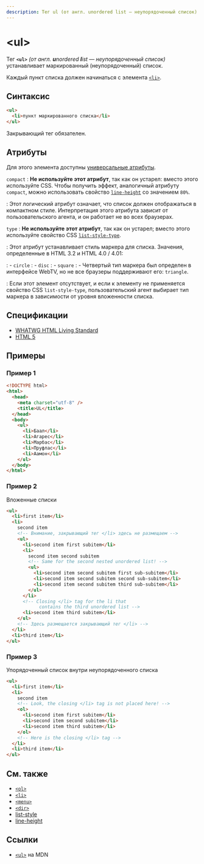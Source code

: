 ```yaml
---
description: Тег ul (от англ. unordered list — неупорядоченный список) устанавливает маркированный (неупорядоченный) список
---
```


# &lt;ul&gt;

Тег **`<ul>`** _(от англ. **u**nordered **l**ist — неупорядоченный список)_ устанавливает маркированный (неупорядоченный) список.

Каждый пункт списка должен начинаться с элемента [`<li>`](li.md).

## Синтаксис

```html
<ul>
  <li>пункт маркированного списка</li>
</ul>
```

Закрывающий тег обязателен.

## Атрибуты

Для этого элемента доступны [универсальные атрибуты](uni-attr.md).

`compact`
: **Не используйте этот атрибут**, так как он устарел: вместо этого используйте CSS. Чтобы получить эффект, аналогичный атрибуту `compact`, можно использовать свойство [`line-height`](../css/line-height.md) со значением `80%`.

: Этот логический атрибут означает, что список должен отображаться в компактном стиле. Интерпретация этого атрибута зависит от пользовательского агента, и он работает не во всех браузерах.

`type`
: **Не используйте этот атрибут**, так как он устарел; вместо этого используйте свойство CSS [`list-style-type`](../css/list-style-type.md).

: Этот атрибут устанавливает стиль маркера для списка. Значения, определенные в HTML 3.2 и HTML 4.0 / 4.01:

: - `circle`
: - `disc`
: - `square`
: - Четвертый тип маркера был определен в интерфейсе WebTV, но не все браузеры поддерживают его: `triangle`.

: Если этот элемент отсутствует, и если к элементу не применяется свойство CSS `list-style-type`, пользовательский агент выбирает тип маркера в зависимости от уровня вложенности списка.

## Спецификации

- [WHATWG HTML Living Standard](https://html.spec.whatwg.org/multipage/grouping-content.html#the-ul-element)
- [HTML 5](http://www.w3.org/TR/html5/grouping-content.html#the-ul-element)

## Примеры

### Пример 1

```html
<!DOCTYPE html>
<html>
  <head>
    <meta charset="utf-8" />
    <title>UL</title>
  </head>
  <body>
    <ul>
      <li>Баал</li>
      <li>Агарес</li>
      <li>Марбас</li>
      <li>Пруфлас</li>
      <li>Аамон</li>
    </ul>
  </body>
</html>
```

### Пример 2

Вложенные списки

```html
<ul>
  <li>first item</li>
  <li>
    second item
    <!-- Внимание, закрывающий тег </li> здесь не размещаем -->
    <ul>
      <li>second item first subitem</li>
      <li>
        second item second subitem
        <!-- Same for the second nested unordered list! -->
        <ul>
          <li>second item second subitem first sub-subitem</li>
          <li>second item second subitem second sub-subitem</li>
          <li>second item second subitem third sub-subitem</li>
        </ul>
      </li>
      <!-- Closing </li> tag for the li that
            contains the third unordered list -->
      <li>second item third subitem</li>
    </ul>
    <!-- Здесь размещается закрывающий тег </li> -->
  </li>
  <li>third item</li>
</ul>
```

### Пример 3

Упорядоченный список внутри неупорядоченного списка

```html
<ul>
  <li>first item</li>
  <li>
    second item
    <!-- Look, the closing </li> tag is not placed here! -->
    <ol>
      <li>second item first subitem</li>
      <li>second item second subitem</li>
      <li>second item third subitem</li>
    </ol>
    <!-- Here is the closing </li> tag -->
  </li>
  <li>third item</li>
</ul>
```

## См. также

- [`<ol>`](ol.md)
- [`<li>`](li.md)
- [`<menu>`](menu.md)
- [`<dir>`](dir.md)
- [list-style](../css/list-style.md)
- [line-height](../css/line-height.md)

## Ссылки

- [`<ul>`](https://developer.mozilla.org/en-US/docs/Web/HTML/Element/ul) на MDN
